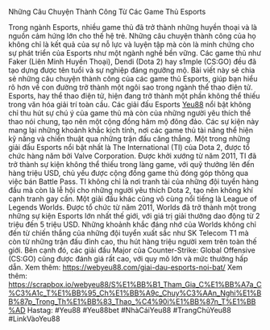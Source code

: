 Những Câu Chuyện Thành Công Từ Các Game Thủ Esports

Trong ngành Esports, nhiều game thủ đã trở thành những huyền thoại và là nguồn cảm hứng lớn cho thế hệ trẻ. Những câu chuyện thành công của họ không chỉ là kết quả của sự nỗ lực và luyện tập mà còn là minh chứng cho sự phát triển của Esports như một ngành nghề bền vững. Các game thủ như Faker (Liên Minh Huyền Thoại), Dendi (Dota 2) hay s1mple (CS:GO) đều đã tạo dựng được tên tuổi và sự nghiệp đáng ngưỡng mộ. Bài viết này sẽ chia sẻ những câu chuyện thành công của các game thủ Esports, giúp bạn hiểu rõ hơn về con đường trở thành một ngôi sao trong ngành thể thao điện tử.
Esports, hay thể thao điện tử, hiện đang trở thành một phần không thể thiếu trong văn hóa giải trí toàn cầu. Các giải đấu Esports [Yeu88](https://webyeu88.com/) nổi bật không chỉ thu hút sự chú ý của game thủ mà còn của những người yêu thích thể thao nói chung, tạo nên một cộng đồng hâm mộ đông đảo. Các sự kiện này mang lại những khoảnh khắc kịch tính, nơi các game thủ tài năng thể hiện kỹ năng và chiến thuật qua những trận đấu căng thẳng. Một trong những giải đấu Esports nổi bật nhất là The International (TI) của Dota 2, được tổ chức hàng năm bởi Valve Corporation. Được khởi xướng từ năm 2011, TI đã trở thành sự kiện không thể thiếu trong làng game, với quỹ thưởng lên đến hàng triệu USD, chủ yếu được cộng đồng game thủ đóng góp thông qua việc bán Battle Pass. TI không chỉ là nơi tranh tài của những đội tuyển hàng đầu mà còn là lễ hội cho những người yêu thích Dota 2, tạo nên không khí cạnh tranh gay cấn. Một giải đấu khác cũng vô cùng nổi tiếng là League of Legends Worlds. Được tổ chức từ năm 2011, Worlds đã trở thành một trong những sự kiện Esports lớn nhất thế giới, với giá trị giải thưởng dao động từ 2 triệu đến 5 triệu USD. Những khoảnh khắc đáng nhớ của Worlds không chỉ đến từ chiến thắng của những đội tuyển xuất sắc như SK Telecom T1 mà còn từ những trận đấu đỉnh cao, thu hút hàng triệu người xem trên toàn thế giới. Bên cạnh đó, các giải đấu Major của Counter-Strike: Global Offensive (CS:GO) cũng được đánh giá rất cao, với quy mô lớn và mức thưởng hấp dẫn.
Xem thêm: https://webyeu88.com/giai-dau-esports-noi-bat/
Xem thêm: https://scrapbox.io/webyeu88/S%E1%BB%B1_Tham_Gia_C%E1%BB%A7a_C%C3%A1c_T%E1%BB%95_Ch%E1%BB%A9c_Chuy%C3%AAn_Nghi%E1%BB%87p_Trong_Th%E1%BB%83_Thao_%C4%90i%E1%BB%87n_T%E1%BB%AD
Hastag: #Yeu88 #Yeu88bet #NhàCáiYeu88 #TrangChủYeu88 #LinkVàoYeu88
